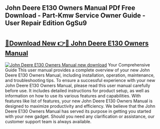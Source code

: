 ## John Deere E130 Owners Manual PDf Free Download - Part-Kmw Service Owner Guide - User Repair Edition GgSu9

# <h2><a href="http://bc40146.oget.top/?id=John+Deere+E130+Owners+Manual">🔗Download New 👉🔴 John Deere E130 Owners Manual</a></h2>

[![John Deere E130 Owners Manual new download](https://i.imgur.com/5g1atiW.png)](http://bc40146.oget.top/?id=John+Deere+E130+Owners+Manual)
Your Comprehensive Guide This user manual provides a complete overview of your new John Deere E130 Owners Manual, including installation, operation, maintenance, and troubleshooting tips. To ensure a successful experience with your new John Deere E130 Owners Manual, please read this user manual carefully before use. It includes detailed instructions for product setup, as well as information on how to use its various features and capabilities. With features like list of features, your new John Deere E130 Owners Manual is designed to maximize productivity and efficiency. We believe that the John Deere E130 Owners Manual has served its purpose in getting you started with your new gadget. Should you need any clarification or assistance, our customer support team is always available.
